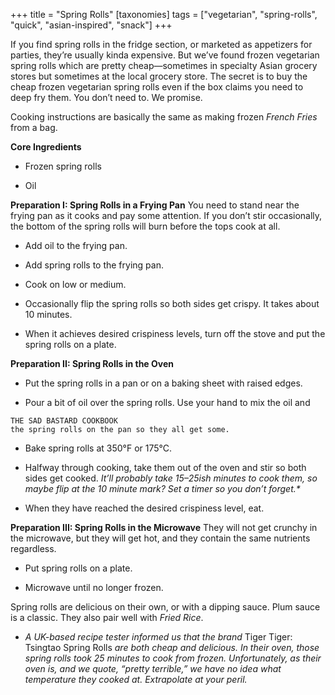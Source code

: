 +++
title = "Spring Rolls"
[taxonomies]
tags = ["vegetarian", "spring-rolls", "quick", "asian-inspired", "snack"]
+++

If you find spring rolls in the fridge section, or marketed as appetizers for
parties, they’re usually kinda expensive. But we’ve found frozen vegetarian
spring rolls which are pretty cheap—sometimes in specialty Asian grocery
stores but sometimes at the local grocery store. The secret is to buy the
cheap frozen vegetarian spring rolls even if the box claims you need to deep
fry them. You don’t need to. We promise.

Cooking instructions are basically the same as making frozen _French Fries_
from a bag.

**Core Ingredients**
- Frozen spring rolls

- Oil

**Preparation I: Spring Rolls in a Frying Pan**
You need to stand near the frying pan as it cooks and pay some attention. If
you don’t stir occasionally, the bottom of the spring rolls will burn before
the tops cook at all.

- Add oil to the frying pan.

- Add spring rolls to the frying pan.

- Cook on low or medium.

- Occasionally flip the spring rolls so both sides get crispy. It takes about
10 minutes.

- When it achieves desired crispiness levels, turn off the stove and put the
spring rolls on a plate.

**Preparation II: Spring Rolls in the Oven**
- Put the spring rolls in a pan or on a baking sheet with raised edges.

- Pour a bit of oil over the spring rolls. Use your hand to mix the oil and


```
THE SAD BASTARD COOKBOOK
the spring rolls on the pan so they all get some.
```
- Bake spring rolls at 350°F or 175°C.

- Halfway through cooking, take them out of the oven and stir so both
sides get cooked. _It’ll probably take 15–25ish minutes to cook them, so maybe
flip at the 10 minute mark? Set a timer so you don’t forget.*_

- When they have reached the desired crispiness level, eat.

**Preparation III: Spring Rolls in the Microwave**
They will not get crunchy in the microwave, but they will get hot, and they
contain the same nutrients regardless.

- Put spring rolls on a plate.

- Microwave until no longer frozen.

Spring rolls are delicious on their own, or with a dipping sauce. Plum sauce is
a classic. They also pair well with _Fried Rice_.

* _A UK-based recipe tester informed us that the brand_ Tiger Tiger: Tsingtao Spring
Rolls _are both cheap and delicious. In their oven, those spring rolls took 25 minutes to
cook from frozen. Unfortunately, as their oven is, and we quote, “pretty terrible,” we
have no idea what temperature they cooked at. Extrapolate at your peril._